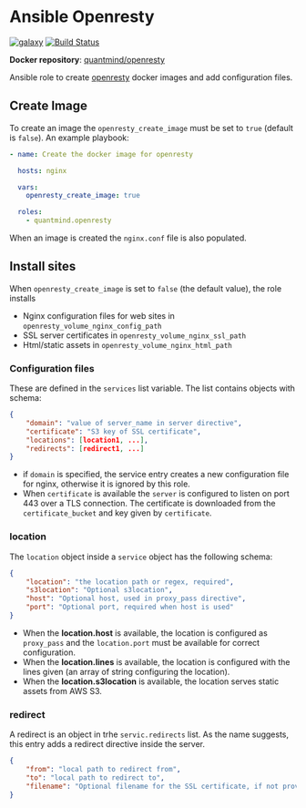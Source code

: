 # Ansible Openresty

[![galaxy](https://img.shields.io/badge/galaxy-quantmind.openresty-blue.svg)](https://galaxy.ansible.com/quantmind/openresty/)
[![Build Status](https://travis-ci.org/quantmind/ansible-openresty.svg?branch=master)](https://travis-ci.org/quantmind/ansible-openresty)

**Docker repository**: [quantmind/openresty](https://hub.docker.com/r/quantmind/openresty/)

Ansible role to create [openresty][] docker images and add configuration files.

## Create Image

To create an image the ``openresty_create_image`` must be set to ``true`` (default is ``false``).
An example playbook:
```yaml
- name: Create the docker image for openresty

  hosts: nginx

  vars:
    openresty_create_image: true

  roles:
    - quantmind.openresty

```

When an image is created the ``nginx.conf`` file is also populated.


## Install sites

When ``openresty_create_image`` is set to ``false`` (the default value), the role installs

* Nginx configuration files for web sites in ``openresty_volume_nginx_config_path``
* SSL server certificates in ``openresty_volume_nginx_ssl_path``
* Html/static assets in ``openresty_volume_nginx_html_path``

### Configuration files

These are defined in the ``services`` list variable. The list contains objects with
schema:
```json
{
    "domain": "value of server_name in server directive",
    "certificate": "S3 key of SSL certificate",
    "locations": [location1, ...],
    "redirects": [redirect1, ...]
}
```

* if ``domain`` is specified, the service entry creates a new configuration file
for nginx, otherwise it is ignored by this role.
* When ``certificate`` is available the ``server`` is configured to listen on port 443 over a TLS connection.
The certificate is downloaded from the ``certificate_bucket`` and key given by ``certificate``.

### location

The ``location`` object inside a ``service`` object has the following schema:
```json
{
    "location": "the location path or regex, required",
    "s3location": "Optional s3location",
    "host": "Optional host, used in proxy_pass directive",
    "port": "Optional port, required when host is used"
}
```

* When the **location.host** is available, the location is configured as ``proxy_pass`` and the ``location.port`` must be available for correct configuration.
* When the **location.lines** is available, the location is configured with the lines given (an array of string configuring the location).
* When the **location.s3location** is available, the location serves static assets from AWS S3.

### redirect

A redirect is an object in trhe ``servic.redirects`` list. As the name suggests, this entry adds a
redirect directive inside the server.
```json
{
    "from": "local path to redirect from",
    "to": "local path to redirect to",
    "filename": "Optional filename for the SSL certificate, if not provided, the from value is used"
}
```

[openresty]: https://openresty.org/en/
